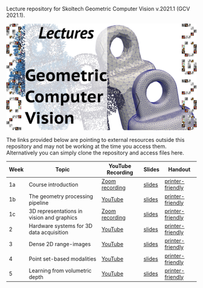 Lecture repository for Skoltech Geometric Computer Vision v.2021.1 (GCV 2021.1).

![Skoltech Geometric Computer Vision](GCV_teaser.jpg)

The links provided below are pointing to external resources outside this repository and may not be working at the time you access them. Alternatively you can simply clone the repository and access files here.


Week | Topic | YouTube Recording | Slides | Handout
---- | ----- | ----------------- | ------ | -------
1a | Course introduction | [Zoom recording](https://drive.google.com/file/d/1_--J3csY-IfWItYRAf7umRoBZH1xgeVA/view?usp=sharing) |  [slides](https://drive.google.com/file/d/1cjdfUEN0Fr4yXApdJo_SMlDHGclz_PFR/view?usp=sharing) | [printer-friendly](https://drive.google.com/file/d/1CuAfY__4isf10V1GWVw36PWyO4VZtNwI/view?usp=sharing)
1b | The geometry processing pipeline | [YouTube](https://www.youtube.com/watch?v=Zy0saJCJ2LM&list=PLwbgAkJDRI8uVcDRfEf_xyzO31vJX9pLo&index=1&t=2s) | [slides](https://drive.google.com/file/d/1x2MbJDo6LvTlFCL31t8uyxtvtaegJsly/view?usp=sharing) | [printer-friendly](https://drive.google.com/file/d/1rORSKMSkMXGYkdH2ZahGyFDfC7FFAkaz/view?usp=sharing)
1c | 3D representations in vision and graphics | [Zoom recording](https://drive.google.com/file/d/1j1btgvtQi2BogrONnEQN08-rB3rDX2L9/view?usp=sharing) | [slides](https://drive.google.com/file/d/1mpMFjyfR-2IIs_ESccG9lkxn_dmPKjlw/view?usp=sharing) | [printer-friendly](https://drive.google.com/file/d/1AFFmy68iCZHkqEqGpKv6i0P1-u9tcv1X/view?usp=sharing)
2  | Hardware systems for 3D data acquisition | [YouTube](https://www.youtube.com/watch?v=rA8WsHrNV0M&list=PLwbgAkJDRI8uVcDRfEf_xyzO31vJX9pLo&index=2) | [slides](https://drive.google.com/file/d/1OId_s1Fo52aG_BfEo-Tp0CwIR2PIBnyq/view?usp=sharing) | [printer-friendly](https://drive.google.com/file/d/1j68L0phGwFSfjsNSJLj-y-NgbqM29Di4/view?usp=sharing)
3  | Dense 2D range-images | [YouTube](https://youtu.be/r55eGJiwbuo) | [slides](https://drive.google.com/file/d/1oq3mHme5jCnwpDCUuCv00seDyTwC_vbo/view?usp=sharing) | [printer-friendly](https://drive.google.com/file/d/1PeAqCB6BO3iZEOwRcFYenfaT59M9-V3_/view?usp=sharing)
4  | Point set-based modalities | [YouTube](https://youtu.be/B7m6MNKdnyg) | [slides](https://drive.google.com/file/d/1dRyVsS-tJLbOesPO-ji-vMDNy3P5fGSG/view?usp=sharing) | [printer-friendly](https://drive.google.com/file/d/1L4EQXTwAnNtYm4rR0dSkSTETQLi2zgMz/view?usp=sharing)
5  | Learning from volumetric depth | [YouTube](https://youtu.be/JEyIfo5cK8s) | [slides](https://drive.google.com/file/d/1WHi1hIW2o4Ufi6b4O_QcIRZDAzrgqLWj/view?usp=sharing) | [printer-friendly](https://drive.google.com/file/d/1-T-7F8uQkXfrd8cUAgmeJU-qcO3XSop2/view?usp=sharing)
